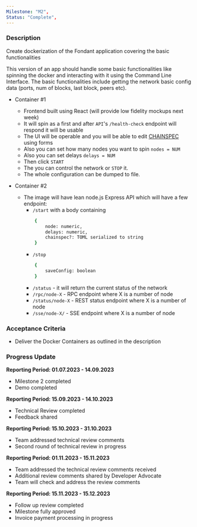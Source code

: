 ```yaml
---
Milestone: "M2",
Status: "Complete",
---
```

<!--lang:en--> 
### Description

Create dockerization of the Fondant application covering the basic functionalities

This version of an app should handle some basic functionalities like spinning the docker and interacting with it using the Command Line Interface. The basic functionalities include getting the network basic config data (ports, num of blocks, last block, peers etc).

- Container #1
    - Frontend built using React (will provide low fidelity mockups next week)
    - It will spin as a first and after `API`'s `/health-check` endpoint will respond it will be usable
    - The UI will be operable and you will be able to edit [CHAINSPEC](https://github.com/casper-network/casper-node/blob/release-1.5.1/resources/local/chainspec.toml.in) using forms
    - Also you can set how many nodes you want to spin `nodes = NUM`
    - Also you can set delays `delays = NUM`
    - Then click `START`
    - The you can control the network or `STOP` it.
    - The whole configuration can be dumped to file.

- Container #2
    - The image will have lean node.js Express API which will have a few endpoint:
        - `/start` with a body containing 
        ```bash
            {
                node: numeric,
                delays: numeric,
                chainspec?: TOML serialized to string
            }
        ```
        - `/stop`
        ```bash
            {
                saveConfig: boolean
            }
        ```
        - `/status` - it will return the current status of the network
        - `/rpc/node-X` - RPC endpoint where X is a number of node
        - `/status/node-X` - REST status endpoint where X is a number of node
        - `/sse/node-X/` - SSE endpoint where X is a number of node


### Acceptance Criteria
- Deliver the Docker Containers as outlined in the description


### Progress Update

**Reporting Period: 01.07.2023 - 14.09.2023**
- Milestone 2 completed
- Demo completed

**Reporting Period: 15.09.2023 - 14.10.2023**
- Technical Review completed
- Feedback shared

**Reporting Period: 15.10.2023 - 31.10.2023**
- Team addressed technical review comments
- Second round of technical review in progress

**Reporting Period: 01.11.2023 - 15.11.2023**
- Team addressed the technical review comments received
- Additional review comments shared by Developer Advocate
- Team will check and address the review comments

**Reporting Period: 15.11.2023 - 15.12.2023**
- Follow up review completed
- Milestone fully approved
- Invoice payment processing in progress
